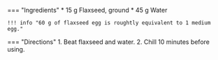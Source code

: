 === "Ingredients"
    * 15 g Flaxseed, ground
    * 45 g Water

    !!! info "60 g of flaxseed egg is roughtly equivalent to 1 medium egg."

=== "Directions"
    1. Beat flaxseed and water.
    2. Chill 10 minutes before using.

[^theobald]:
    Theobald, Ellie. ["How Many Grams of Flaxseed in a Tablespoon?"](http://www.ellies-whole-grains.com/how-many-grams-of-flaxseed-in-a-tablespoon.html) _Ellie's Whole Grains._ 3 October 2010.
[^west]:
    West, Julie. ["The Ultimate Vegetable Lentil Loaf."](https://simple-veganista.com/the-ultimate-vegetable-lentil-loaf/) _The Simple Veganista._ 8 November 12.
